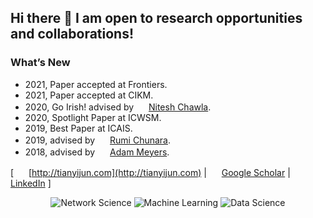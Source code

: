 ## Hi there 👋 I am open to research opportunities and collaborations!
### What’s New
- 2021, Paper accepted at Frontiers.
- 2021, Paper accepted at CIKM.
- 2020, Go Irish! advised by <img src="http://tianyijun.com/images/icons/like.svg" width="16"> [Nitesh Chawla](https://niteshchawla.nd.edu/).
- 2020, Spotlight Paper at ICWSM.
- 2019, Best Paper at ICAIS.
- 2019, advised by <img src="http://tianyijun.com/images/icons/like.svg" width="16"> [Rumi Chunara](https://engineering.nyu.edu/faculty/rumi-chunara).
- 2018, advised by <img src="http://tianyijun.com/images/icons/like.svg" width="16"> [Adam Meyers](https://nlp.cs.nyu.edu/people/meyers.html).

\[ <img src="http://tianyijun.com/images/icons/link.svg" width="16"> [http://tianyijun.com](http://tianyijun.com) \| <img src="http://tianyijun.com/images/logos/google_scholar.svg" width="16"> [Google Scholar](https://scholar.google.com/citations?user=dbaBgV0AAAAJ) \| <img src="http://tianyijun.com/images/logos/linkedin.svg" width="16"> [LinkedIn](https://www.linkedin.com/in/yijun-tian) \]

<!--
 \| <img src="http://tianyijun.com/images/icons/email.svg" width="16"> [yijun.tian@nd.edu](mailto:yijun.tian@nd.edu)

### Research Interest
-->

<p align="center">
  <img src="https://img.shields.io/badge/-Network%20Science-red" alt="Network Science">
  <img src="https://img.shields.io/badge/-Machine%20Learning-ecc429" alt="Machine Learning">
  <img src="https://img.shields.io/badge/-Data%20Science-blue" alt="Data Science">


</p>



<!--

  <img src="https://img.shields.io/badge/-Data%20Mining-24a591" alt="Data Mining">
  <img src="https://img.shields.io/badge/-Machine%20Learning-414c4d" alt="">

**meettyj/meettyj** is a ✨ _special_ ✨ repository because its `README.md` (this file) appears on your GitHub profile.

Here are some ideas to get you started:

- 🔭 I’m currently working on ...
- 🌱 I’m currently learning ...
- 👯 I’m looking to collaborate on ...
- 🤔 I’m looking for help with ...
- 💬 Ask me about ...
- 📫 How to reach me: ...
- 😄 Pronouns: ...
- ⚡ Fun fact: ...
-->
